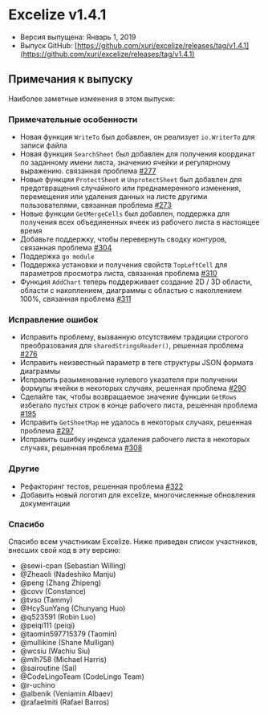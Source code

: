 # Excelize v1.4.1

* Версия выпущена: Январь 1, 2019
* Выпуск GitHub: [https://github.com/xuri/excelize/releases/tag/v1.4.1](https://github.com/xuri/excelize/releases/tag/v1.4.1)

## Примечания к выпуску

Наиболее заметные изменения в этом выпуске:

### Примечательные особенности

* Новая функция `WriteTo` был добавлен, он реализует `io.WriterTo` для записи файла
* Новая функция `SearchSheet` был добавлен для получения координат по заданному имени листа, значению ячейки и регулярному выражению. связанная проблема [#277](https://github.com/xuri/excelize/issues/277)
* Новые функции `ProtectSheet` и `UnprotectSheet` был добавлен для предотвращения случайного или преднамеренного изменения, перемещения или удаления данных на листе другими пользователями, связанная проблема [#273](https://github.com/xuri/excelize/issues/273)
* Новые функции `GetMergeCells` был добавлен, поддержка для получения всех объединенных ячеек из рабочего листа в настоящее время
* Добавьте поддержку, чтобы перевернуть сводку контуров, связанная проблема [#304](https://github.com/xuri/excelize/issues/304)
* Поддержка `go module`
* Поддержка установки и получения свойств `TopLeftCell` для параметров просмотра листа, связанная проблема [#310](https://github.com/xuri/excelize/issues/310)
* Функция `AddChart` теперь поддерживает создание 2D / 3D области, области с накоплением, диаграммы с областью с накоплением 100%, связанная проблема [#311](https://github.com/xuri/excelize/issues/311)

### Исправление ошибок

* Исправить проблему, вызванную отсутствием традиции строгого преобразования для `sharedStringsReader()`, решенная проблема [#276](https://github.com/xuri/excelize/issues/276)
* Исправить неизвестный параметр в теге структуры JSON формата диаграммы
* Исправить разыменование нулевого указателя при получении формулы ячейки в некоторых случаях, решенная проблема [#290](https://github.com/xuri/excelize/issues/290)
* Сделайте так, чтобы возвращаемое значение функции `GetRows` избегало пустых строк в конце рабочего листа, решенная проблема [#195](https://github.com/xuri/excelize/issues/195)
* Исправить `GetSheetMap` не удалось в некоторых случаях, решенная проблема [#297](https://github.com/xuri/excelize/issues/297)
* Исправить ошибку индекса удаления рабочего листа в некоторых случаях, решенная проблема [#308](https://github.com/xuri/excelize/issues/308)

### Другие

* Рефакторинг тестов, решенная проблема [#322](https://github.com/xuri/excelize/issues/322)
* Добавить новый логотип для excelize, многочисленные обновления документации

### Спасибо

Спасибо всем участникам Excelize. Ниже приведен список участников, внесших свой код в эту версию:

* @sewi-cpan (Sebastian Willing)
* @Zheaoli (Nadeshiko Manju)
* @peng (Zhang Zhipeng)
* @covv (Constance)
* @tvso (Tammy)
* @HcySunYang (Chunyang Huo)
* @q523591 (Robin Luo)
* @peiqi111 (peiqi)
* @taomin597715379 (Taomin)
* @mullikine (Shane Mulligan)
* @wcsiu (Wachiu Siu)
* @mlh758 (Michael Harris)
* @sairoutine (Sai)
* @CodeLingoTeam (CodeLingo Team)
* @r-uchino
* @albenik (Veniamin Albaev)
* @rafaelmiti (Rafael Barros)
